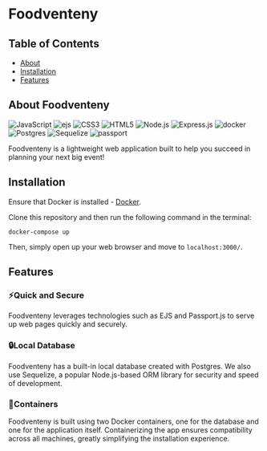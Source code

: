 # Foodventeny
## Table of Contents
- [About](#about-foodventeny)
- [Installation](#installation)
- [Features](#features)

## About Foodventeny
![JavaScript](https://img.shields.io/badge/javascript-%23323330.svg?style=for-the-badge&logo=javascript&logoColor=%23F7DF1E) ![ejs](https://img.shields.io/badge/-ejs-b4ca65?style=for-the-badge) ![CSS3](https://img.shields.io/badge/css3-%231572B6.svg?style=for-the-badge&logo=css3&logoColor=white) ![HTML5](https://img.shields.io/badge/html5-%23E34F26.svg?style=for-the-badge&logo=html5&logoColor=white) ![Node.js](https://img.shields.io/badge/node.js-6DA55F?style=for-the-badge&logo=node.js&logoColor=white) ![Express.js](https://img.shields.io/badge/express.js-%23404d59.svg?style=for-the-badge&logo=express&logoColor=%2361DAFB) ![docker](https://img.shields.io/badge/docker-%230db7ed.svg?style=for-the-badge&logo=docker&logoColor=white) ![Postgres](https://img.shields.io/badge/postgres-%23316192.svg?style=for-the-badge&logo=postgresql&logoColor=white) ![Sequelize](https://img.shields.io/badge/-Sequelize-52B0E7?style=for-the-badge&logo=sequelize&labelColor=52B0E7&logoColor=FFF) ![passport](https://img.shields.io/badge/-passport.js-success?style=for-the-badge&logo=data%3Aimage%2Fpng%3Bbase64%2CiVBORw0KGgoAAAANSUhEUgAAABQAAAAUCAMAAAC6V%200%2FAAABp1BMVEUAAAACAgADBAABAwIAAgEBAgEDAwAfJAA8TAMUQyEHIhMlLACcuwLU%20gDQ%2FwpC6XUy3nsop1oJJhU0PgDV%2FgLf%2FwPZ%2FwDT%2FwtD7HYz4Hw5638133kNOB4BAQANDwDE6gLa%2FwLW%2FwLN9AGJqgYqmE0y13Y24no25Xwy0XEEEAkAAQFnegTk%2FwbW%2Fwa43AIaHwAHHQ8uwmo14Hw47oQZbT0BBAKfwADa%2FwA%20SgAGBwACBgMQQyM763Y76nUrq1W7zlvv%2F3Td82oaHQ0EGRQeyKYg1rMZq47Rzt3%2F%2F%2F%2F18%2F8dHR8CAgIABgcALj0Auv4Au%2F8Air4AAQLOz8zz8%208dHRwCAQEACAsBlMACu%2FACxPwBYn0AAwTPz8%2Fz8%2FMdHh4CBwkAYX4BptgBu%2FQBufABs%20kAFBohISIFExcBtesBvPUBwPkAPE4AAwMNDg8AAAIAsugBwfsBmccALz4AAgPQ0ND4%20Pifn5%20SkZCJj5AKT2QALDkBAADOzs75%20PgSBgIBAQHe3t739%2FcSFRYBAgJKSkpeXl5ZWVlaWlpcXFxUVFQGBgYDAwMEBARuLVNYAAAA2ElEQVQY033QPQ5BQRSG4W%20Ya66ZqDQaCqUdsAC9Rm0BOsIGRCNUVBahsQyJv4SGCo1CVAohnDkz%2FhpvcZLzZDI3cwV8grrhJyHslIHfeMauUHTyguj9jbGrEa4Tq2BLild7q4TpXUZ8WudWiAAHJGzbjbHBwOID5qj1PF%20YaQpTj%2FEcLZMzQgo3RrilmAWfLHk0tEKPy4zao2asuA9dPNob7B1KqWF19EEFkjAc1PrwmEIq3rQX9mpdvDAEFvMgaEtnDiWWNCRk9%20vXtdyzG%2FgXn%20zwrL%2FxCRqzKl7S9qnvAAAAAElFTkSuQmCC)

Foodventeny is a lightweight web application built to help you succeed in planning your next big event!

## Installation
Ensure that Docker is installed - [Docker](https://docs.docker.com/engine/install/). 

Clone this repository and then run the following command in the terminal:
```
docker-compose up
```
Then, simply open up your web browser and move to `localhost:3000/`.

## Features
### :zap:Quick and Secure
Foodventeny leverages technologies such as EJS and Passport.js to serve up web pages quickly and securely. 
### :lock:Local Database
Foodventeny has a built-in local database created with Postgres. We also use Sequelize, a popular Node.js-based ORM library for security and speed of development.
### :ship:Containers
Foodventeny is built using two Docker containers, one for the database and one for the application itself. Containerizing the app ensures compatibility across all machines, greatly simplifying the installation experience.